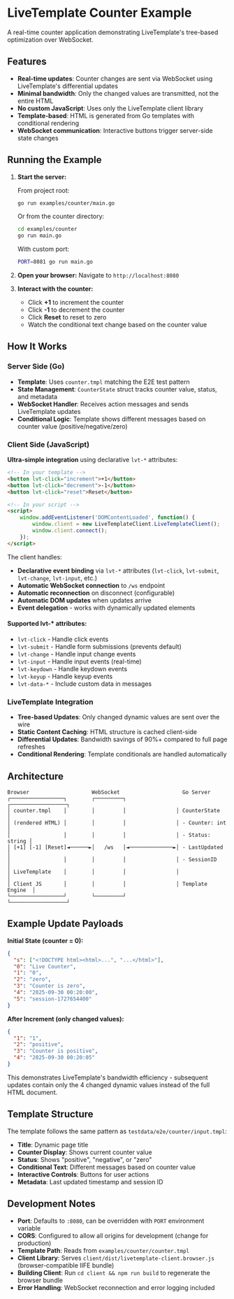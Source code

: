 # LiveTemplate Counter Example

A real-time counter application demonstrating LiveTemplate's tree-based optimization over WebSocket.

## Features

- **Real-time updates**: Counter changes are sent via WebSocket using LiveTemplate's differential updates
- **Minimal bandwidth**: Only the changed values are transmitted, not the entire HTML
- **No custom JavaScript**: Uses only the LiveTemplate client library
- **Template-based**: HTML is generated from Go templates with conditional rendering
- **WebSocket communication**: Interactive buttons trigger server-side state changes

## Running the Example

1. **Start the server:**

   From project root:
   ```bash
   go run examples/counter/main.go
   ```

   Or from the counter directory:
   ```bash
   cd examples/counter
   go run main.go
   ```

   With custom port:
   ```bash
   PORT=8081 go run main.go
   ```

2. **Open your browser:**
   Navigate to `http://localhost:8080`

3. **Interact with the counter:**
   - Click **+1** to increment the counter
   - Click **-1** to decrement the counter
   - Click **Reset** to reset to zero
   - Watch the conditional text change based on the counter value

## How It Works

### Server Side (Go)

- **Template**: Uses `counter.tmpl` matching the E2E test pattern
- **State Management**: `CounterState` struct tracks counter value, status, and metadata
- **WebSocket Handler**: Receives action messages and sends LiveTemplate updates
- **Conditional Logic**: Template shows different messages based on counter value (positive/negative/zero)

### Client Side (JavaScript)

**Ultra-simple integration** using declarative `lvt-*` attributes:

```html
<!-- In your template -->
<button lvt-click="increment">+1</button>
<button lvt-click="decrement">-1</button>
<button lvt-click="reset">Reset</button>

<!-- In your script -->
<script>
    window.addEventListener('DOMContentLoaded', function() {
        window.client = new LiveTemplateClient.LiveTemplateClient();
        window.client.connect();
    });
</script>
```

The client handles:
- **Declarative event binding** via `lvt-*` attributes (`lvt-click`, `lvt-submit`, `lvt-change`, `lvt-input`, etc.)
- **Automatic WebSocket connection** to `/ws` endpoint
- **Automatic reconnection** on disconnect (configurable)
- **Automatic DOM updates** when updates arrive
- **Event delegation** - works with dynamically updated elements

#### Supported lvt-* attributes:
- `lvt-click` - Handle click events
- `lvt-submit` - Handle form submissions (prevents default)
- `lvt-change` - Handle input change events
- `lvt-input` - Handle input events (real-time)
- `lvt-keydown` - Handle keydown events
- `lvt-keyup` - Handle keyup events
- `lvt-data-*` - Include custom data in messages

### LiveTemplate Integration

- **Tree-based Updates**: Only changed dynamic values are sent over the wire
- **Static Content Caching**: HTML structure is cached client-side
- **Differential Updates**: Bandwidth savings of 90%+ compared to full page refreshes
- **Conditional Rendering**: Template conditionals are handled automatically

## Architecture

```
Browser                    WebSocket                    Go Server
┌─────────────────┐        ┌─────────┐                ┌──────────────────┐
│ counter.tmpl    │        │         │                │ CounterState     │
│ (rendered HTML) │        │         │                │ - Counter: int   │
│                 │        │         │                │ - Status: string │
│ [+1] [-1] [Reset]◄──────►│   /ws   │◄──────────────►│ - LastUpdated   │
│                 │        │         │                │ - SessionID      │
│ LiveTemplate    │        │         │                │                  │
│ Client JS       │        │         │                │ Template Engine  │
└─────────────────┘        └─────────┘                └──────────────────┘
```

## Example Update Payloads

**Initial State (counter = 0):**
```json
{
  "s": ["<!DOCTYPE html><html>...", "...</html>"],
  "0": "Live Counter",
  "1": "0",
  "2": "zero",
  "3": "Counter is zero",
  "4": "2025-09-30 00:20:00",
  "5": "session-1727654400"
}
```

**After Increment (only changed values):**
```json
{
  "1": "1",
  "2": "positive",
  "3": "Counter is positive",
  "4": "2025-09-30 00:20:05"
}
```

This demonstrates LiveTemplate's bandwidth efficiency - subsequent updates contain only the 4 changed dynamic values instead of the full HTML document.

## Template Structure

The template follows the same pattern as `testdata/e2e/counter/input.tmpl`:

- **Title**: Dynamic page title
- **Counter Display**: Shows current counter value
- **Status**: Shows "positive", "negative", or "zero"
- **Conditional Text**: Different messages based on counter value
- **Interactive Controls**: Buttons for user actions
- **Metadata**: Last updated timestamp and session ID

## Development Notes

- **Port**: Defaults to `:8080`, can be overridden with `PORT` environment variable
- **CORS**: Configured to allow all origins for development (change for production)
- **Template Path**: Reads from `examples/counter/counter.tmpl`
- **Client Library**: Serves `client/dist/livetemplate-client.browser.js` (browser-compatible IIFE bundle)
- **Building Client**: Run `cd client && npm run build` to regenerate the browser bundle
- **Error Handling**: WebSocket reconnection and error logging included